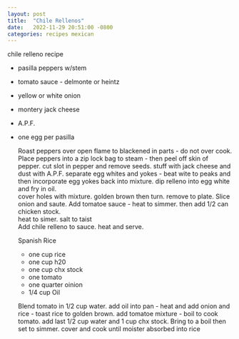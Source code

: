 ```yaml
---
layout: post
title:  "Chile Rellenos"
date:   2022-11-29 20:51:00 -0800
categories: recipes mexican
---
```


chile relleno recipe
* pasilla peppers w/stem
* tomato sauce - delmonte or heintz 
* yellow or white onion
* montery jack cheese
* A.P.F.
* one egg per pasilla
	
	Roast peppers over open flame to blackened in parts - do not over cook. Place peppers into a zip lock bag to steam - then peel off skin of pepper.  cut slot in pepper and remove seeds.  stuff with jack cheese and dust with A.P.F.
		separate egg whites and yokes - beat wite to peaks and then incorporate egg yokes back into mixture.  dip relleno into egg white and fry in oil.  
	cover holes with mixture.  golden brown then turn. remove to plate.	Slice onion and saute.  Add tomatoe sauce - heat to simmer. then add 1/2 can chicken stock.  
	heat to simer.  salt to taist <br>
	Add chile relleno to sauce. heat and serve.  
	
	
	Spanish Rice 
	* one cup rice 
	* one cup h20
	* one cup chx stock
	* one tomato
	* one quarter oinion
	* 1/4 cup Oil

	Blend tomato in 1/2 cup water.  add oil into pan - heat and add onion and rice -  toast rice to golden brown.  add tomatoe mixture - boil to cook tomato.  add last 1/2 cup water and 1 cup chx stock.  Bring to a boil then set to simmer.  cover and cook until moister absorbed into rice 


